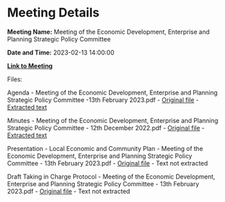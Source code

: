 # Meeting Details

**Meeting Name:** Meeting of the Economic Development, Enterprise and Planning Strategic Policy Committee

**Date and Time:** 2023-02-13 14:00:00

**[Link to Meeting](https://www.limerick.ie/council/whats-on/meeting-of-the-economic-development-enterprise-and-planning-strategic-policy)**

Files: 

Agenda - Meeting of the Economic Development, Enterprise and Planning Strategic Policy Committee -13th February 2023.pdf - [Original file](https://www.limerick.ie/sites/default/files/media/documents/2023-02/Agenda%20-%20Meeting%20of%20the%20Economic%20Development%2C%20Enterprise%20and%20Planning%20Strategic%20Policy%20Committee%20-13th%20February%202023.pdf) - [Extracted text](./Agenda%20-%20Meeting%20of%20the%20Economic%20Development%2C%20Enterprise%20and%20Planning%20Strategic%20Policy%20Committee%20-13th%20February%202023.md)

Minutes - Meeting of the Economic Development, Enterprise and Planning Strategic Policy Committee - 12th December 2022.pdf - [Original file](https://www.limerick.ie/sites/default/files/media/documents/2023-02/Minutes%20-%20Meeting%20of%20the%20Economic%20Development%2C%20Enterprise%20and%20Planning%20Strategic%20Policy%20Committee%20-%2012th%20December%202022.pdf) - [Extracted text](./Minutes%20-%20Meeting%20of%20the%20Economic%20Development%2C%20Enterprise%20and%20Planning%20Strategic%20Policy%20Committee%20-%2012th%20December%202022.md)

Presentation - Local Economic and Community Plan - Meeting of the Economic Development, Enterprise and Planning Strategic Policy Committee - 13th February 2023.pdf - [Original file](https://www.limerick.ie/sites/default/files/media/documents/2023-02/Presentation%20-%20Local%20Economic%20and%20Community%20Plan%20-%20Meeting%20of%20the%20Economic%20Development%2C%20Enterprise%20and%20Planning%20SPC%20-%2013-02-23.pdf) - Text not extracted

Draft Taking in Charge Protocol - Meeting of the Economic Development, Enterprise and Planning Strategic Policy Committee - 13th February 2023.pdf - [Original file](https://www.limerick.ie/sites/default/files/media/documents/2023-02/Draft%20Taking%20in%20Charge%20Protocol-Meeting%20of%20the%20Economic%20Development%2C%20Enterprise%20and%20Planning%20Strategic%20Policy%20Committee-13-2-23.pdf) - Text not extracted

